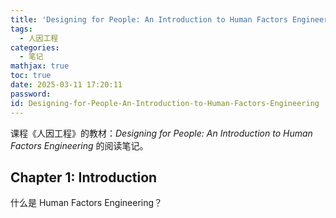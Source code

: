 ```yaml
---
title: 'Designing for People: An Introduction to Human Factors Engineering'
tags:
  - 人因工程
categories:
  - 笔记
mathjax: true
toc: true
date: 2025-03-11 17:20:11
password:
id: Designing-for-People-An-Introduction-to-Human-Factors-Engineering
---
```


课程《人因工程》的教材：*Designing for People: An Introduction to Human Factors Engineering* 的阅读笔记。

<!--more-->

## Chapter 1: Introduction

什么是 Human Factors Engineering？
